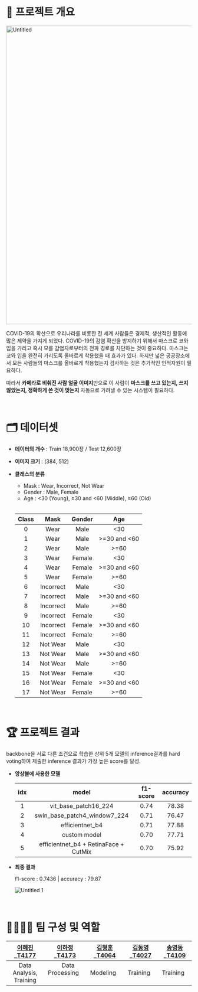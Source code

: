 
# 📃 프로젝트 개요

<img width="809" alt="Untitled" src="https://user-images.githubusercontent.com/54202082/201047270-6071f002-3fbc-4eb9-b751-8bed3ffcfbe6.png">


COVID-19의 확산으로 우리나라를 비롯한 전 세계 사람들은 경제적, 생산적인 활동에 많은 제약을 가지게 되었다. COVID-19의 감염 확산을 방지하기 위해서 마스크로 코와 입을 가리고 혹시 모를 감염자로부터의 전파 경로를 차단하는 것이 중요하다. 마스크는 코와 입을 완전히 가리도록 올바르게 착용했을 때 효과가 있다. 하지만 넓은 공공장소에서 모든 사람들의 마스크를 올바르게 착용했는지 검사하는 것은 추가적인 인적자원이 필요하다.

따라서 **카메라로 비춰진 사람 얼굴 이미지**만으로 이 사람이 **마스크를 쓰고 있는지, 쓰지 않았는지, 정확하게 쓴 것이 맞는지** 자동으로 가려낼 수 있는 시스템이 필요하다.

</br>

# 🗂️ 데이터셋

- **데이터의 개수** : Train 18,900장 / Test 12,600장

- **이미지 크기** : (384, 512)

- **클래스의 분류**

  - Mask : Wear, Incorrect, Not Wear
  - Gender : Male, Female
  - Age : <30 (Young), ≥30 and <60 (Middle), ≥60 (Old)
  
  </br>

  | Class |   Mask    | Gender |     Age      |
  | :---: | :-------: | :----: | :----------: |
  |   0   |   Wear    |  Male  |     <30      |
  |   1   |   Wear    |  Male  | >=30 and <60 |
  |   2   |   Wear    |  Male  |     >=60     |
  |   3   |   Wear    | Female |     <30      |
  |   4   |   Wear    | Female | >=30 and <60 |
  |   5   |   Wear    | Female |     >=60     |
  |   6   | Incorrect |  Male  |     <30      |
  |   7   | Incorrect |  Male  | >=30 and <60 |
  |   8   | Incorrect |  Male  |     >=60     |
  |   9   | Incorrect | Female |     <30      |
  |  10   | Incorrect | Female | >=30 and <60 |
  |  11   | Incorrect | Female |     >=60     |
  |  12   | Not Wear  |  Male  |     <30      |
  |  13   | Not Wear  |  Male  | >=30 and <60 |
  |  14   | Not Wear  |  Male  |     >=60     |
  |  15   | Not Wear  | Female |     <30      |
  |  16   | Not Wear  | Female | >=30 and <60 |
  |  17   | Not Wear  | Female |     >=60     |

</br>

# 🏆 프로젝트 결과

backbone을 서로 다른 조건으로 학습한 상위 5개 모델의 inference결과를 hard voting하여 제출한 inference 결과가 가장 높은 score를 달성.

- **앙상블에 사용한 모델**


  | idx  |                 model                 | f1-score | accuracy |
  | :--: | :-----------------------------------: | :------: | :------: |
  |  1   |         vit_base_patch16_224          |   0.74   |  78.38   |
  |  2   |     swin_base_patch4_window7_224      |   0.71   |  76.47   |
  |  3   |            efficientnet_b4            |   0.71   |  77.88   |
  |  4   |             custom model              |   0.70   |  77.71   |
  |  5   | efficientnet_b4 + RetinaFace + CutMix |   0.70   |  75.92   |

- **최종 결과**

  f1-score : 0.7436 | accuracy : 79.87
  
  ![Untitled 1](https://user-images.githubusercontent.com/54202082/201047328-3608cbf7-3947-4c15-947d-406ce2c26f9e.png)

</br>

# 👨‍👨‍👧‍👧 팀 구성 및 역할

| [이혜진_T4177](https://github.com/iihye) | [이하정_T4173](https://github.com/SS-hj/) | [김형훈_T4064](https://github.com/brotherhoon-code) | [김동영_T4027](https://github.com/iden2t) | [송영동_T4109](https://github.com/ydsong2) |
| :--------------------------------------: | :---------------------------------------: | :-------------------------------------------------: | :---------------------------------------: | :----------------------------------------: |
|         Data Analysis, Training          |             &nbsp; &nbsp; Data Processing &nbsp; &nbsp;             |                   &nbsp; &nbsp; &nbsp; &nbsp; &nbsp;  Modeling  &nbsp; &nbsp; &nbsp; &nbsp; &nbsp;                     |                &nbsp; &nbsp; &nbsp; &nbsp; &nbsp; Training &nbsp; &nbsp; &nbsp; &nbsp; &nbsp;                 |                 &nbsp; &nbsp; &nbsp; &nbsp; &nbsp; Training &nbsp; &nbsp; &nbsp; &nbsp; &nbsp;                 |


